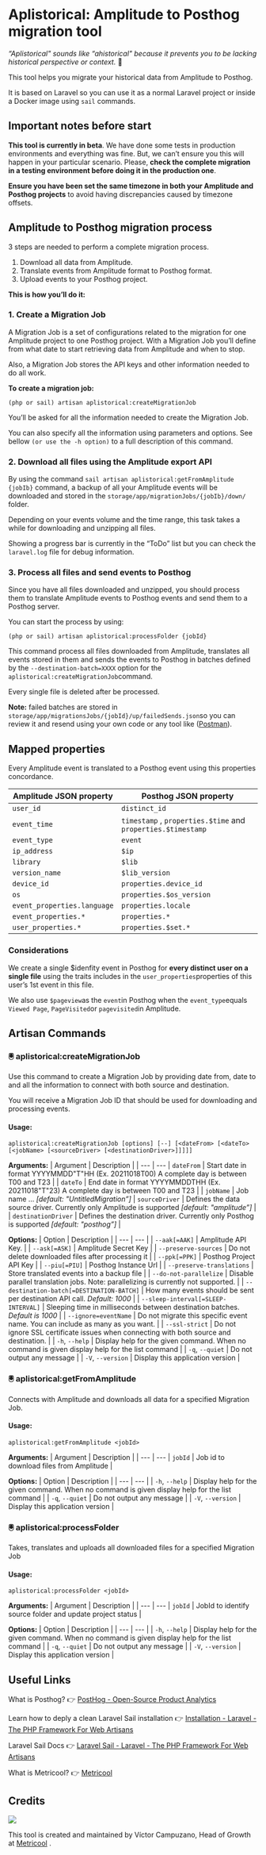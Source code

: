 # Aplistorical: Amplitude to Posthog migration tool
_“Aplistorical" sounds like “ahistorical" because it prevents you to be lacking historical perspective or context._ 😬

This tool helps you migrate your historical data from Amplitude to Posthog.

It is based on Laravel so you can use it as a normal Laravel project or inside a Docker image using `sail` commands.

## Important notes before start
**This tool is currently in beta**. We have done some tests in production environments and everything was fine. But, we can’t ensure you this will happen in your particular scenario. Please, **check the complete migration in a testing environment before doing it in the production one**.

**Ensure you have been set the same timezone in both your Amplitude and Posthog projects** to avoid having discrepancies caused by timezone offsets.



## Amplitude to Posthog migration process
3 steps are needed to perform a complete migration process.

1. Download all data from Amplitude.
2. Translate events from Amplitude format to Posthog format.
3. Upload events to your Posthog project.

**This is how you’ll do it:**

### 1. Create a Migration Job
A Migration Job is a set of configurations related to the migration for one Amplitude project to one Posthog project. With a Migration Job you’ll define from what date to start retrieving data from Amplitude and when to stop.

Also, a Migration Job stores the API keys and other information needed to do all work.

**To create a migration job:**
```
(php or sail) artisan aplistorical:createMigrationJob
```

You’ll be asked for all the information needed to create the Migration Job.

You can also specify all the information using parameters and options. See bellow  `(or use the -h option)`  to a full description of this command.

### 2. Download all files using the Amplitude export API
By using the command `sail artisan aplistorical:getFromAmplitude {jobIb}` command, a backup of all your Amplitude events will be downloaded and stored in the `storage/app/migrationJobs/{jobIb}/down/` folder.

Depending on your events volume and the time range, this task takes a while for downloading and unzipping all files. 

Showing a progress bar is currently in the “ToDo” list but you can check the `laravel.log` file for debug information.

### 3. Process all files and send events to Posthog
Since you have all files downloaded and unzipped, you should process them to translate Amplitude events to Posthog events and send them to a Posthog server.

You can start the process by using:
```
(php or sail) artisan aplistorical:processFolder {jobId}
```

This command process all files downloaded from Amplitude, translates all events stored in them and sends the events to Posthog in batches defined by the `--destination-batch=XXXX` option for the `aplistorical:createMigrationJob`command.

Every single file is deleted after be processed.

**Note:** failed batches are stored in `storage/app/migrationsJobs/{jobId}/up/failedSends.json`so you can review it and resend using your own code or any tool like ([Postman](https://www.postman.com/)).


## Mapped properties
Every Amplitude event is translated to a Posthog event using this properties concordance.

| Amplitude JSON property | Posthog JSON property |
| --- | --- |
| `user_id` | `distinct_id` |
| `event_time` | `timestamp` , `properties.$time`  and `properties.$timestamp`|
| `event_type` | `event` |
| `ip_address` | `$ip` |
| `library` | `$lib` |
| `version_name` | `$lib_version` |
| `device_id` | `properties.device_id` |
| `os` | `properties.$os_version` |
| `event_properties.language` | `properties.locale` |
| `event_properties.*` | `properties.*` |
| `user_properties.*` | `properties.$set.*` |

### Considerations
We create a single $idenfity event in Posthog for **every distinct user on a single file** using the traits includes in the `user_properties`properties of this user’s 1st event in this file.

We also use `$pageview`as the `event`in Posthog when the `event_type`equals `Viewed Page`, `PageVisited`or `pagevisited`in Amplitude.


## Artisan Commands

### 🖲 aplistorical:createMigrationJob
Use this command to create a Migration Job by providing date from, date to and all the information to connect with both source and destination. 

You will receive a Migration Job ID that should be used for downloading and processing events.

#### Usage:
```
aplistorical:createMigrationJob [options] [--] [<dateFrom> [<dateTo> [<jobName> [<sourceDriver> [<destinationDriver>]]]]]
```

**Arguments:**
| Argument | Description |
| --- | --- |
 `dateFrom` | Start date in format YYYYMMDD"T"HH (Ex. 20211018T00) A complete day is between T00 and T23 |
| `dateTo` | End date in format YYYYMMDDTHH (Ex. 20211018"T"23) A complete day is between T00 and T23 |
| `jobName` |  Job name ... _[default: "UntitledMigration”]_
| `sourceDriver` | Defines the data source driver. Currently only Amplitude is supported _[default: "amplitude”]_ |
| `destinationDriver` | Defines the destination driver. Currently only Posthog is supported _[default: "posthog”]_ |


**Options:**
| Option | Description |
| --- | --- |
| `--aak[=AAK]` | Amplitude API Key. |
| `--ask[=ASK]` | Amplitude Secret Key |
| `--preserve-sources` | Do not delete downloaded files after processing it |
| `--ppk[=PPK]` | Posthog Project API Key |
| `--piu[=PIU]` | Posthog Instance Url |
| `--preserve-translations` | Store translated events into a backup file |
| `--do-not-parallelize` | Disable parallel translation jobs. Note: parallelizing is currently not supported. |
| `--destination-batch[=DESTINATION-BATCH]` | How many events should be sent per destination API call. _Default: 1000_ |
| `--sleep-interval[=SLEEP-INTERVAL]` | Sleeping time in milliseconds between destination batches. _Default is 1000_ |
| `--ignore=eventName` | Do not migrate this specific event name. You can include as many as you want. |
| `--ssl-strict` | Do not ignore SSL certificate issues when connecting with both source and destination. |
| `-h`, `--help`  | Display help for the given command. When no command is given display help for the list command |
| `-q`, `--quiet`  | Do not output any message |
| `-V`, `--version`  | Display this application version |

### 🖲 aplistorical:getFromAmplitude
Connects with Amplitude and downloads all data for a specified Migration Job.

#### Usage:
```
aplistorical:getFromAmplitude <jobId>
```

**Arguments:**
| Argument | Description |
| --- | --- |
 `jobId` | Job id to download files from Amplitude |



**Options:**
| Option | Description |
| --- | --- |
| `-h`, `--help`  | Display help for the given command. When no command is given display help for the list command |
| `-q`, `--quiet`  | Do not output any message |
| `-V`, `--version`  | Display this application version |


### 🖲 aplistorical:processFolder
Takes, translates and uploads all downloaded files for a specified Migration Job 

#### Usage:
```
aplistorical:processFolder <jobId>
```

**Arguments:**
| Argument | Description |
| --- | --- |
 `jobId` | JobId to identify source folder and update project status |

**Options:**
| Option | Description |
| --- | --- |
| `-h`, `--help`  | Display help for the given command. When no command is given display help for the list command |
| `-q`, `--quiet`  | Do not output any message |
| `-V`, `--version`  | Display this application version |

## Useful Links
What is Posthog? 👉 [PostHog - Open-Source Product Analytics](https://posthog.com/)

Learn how to deply a clean Laravel Sail installation 👉 [Installation - Laravel - The PHP Framework For Web Artisans](https://laravel.com/docs/8.x/installation#your-first-laravel-project)

Laravel Sail Docs 👉 [Laravel Sail - Laravel - The PHP Framework For Web Artisans](https://laravel.com/docs/8.x/sail)

What is Metricool? 👉 [Metricool](https://metricool.com/)



## Credits
<p align=“center”>
  <img src=“https://metricool.com/wp-content/uploads/metricool-logo-reduced-21.png" />
</p>

This tool is created and maintained by Víctor Campuzano, Head of Growth at [Metricool](https://metricool.com) .